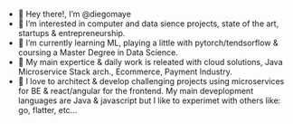 - 👋 Hey there!, I’m @diegomaye
- 👀 I’m interested in computer and data sience projects, state of the art, startups & entrepreneurship.
- 🌱 I’m currently learning ML, playing a little with pytorch/tendsorflow & coursing a Master Degree in Data Science. 
- 👷 My main expertice & daily work is releated with cloud solutions, Java Microservice Stack arch., Ecommerce, Payment Industry.
- 💞️ I love to architect & develop challenging projects using microservices for BE & react/angular for the frontend. My main deveplopment languages are Java & javascript but I like to experimet with others like: go, flatter, etc...

<!---
diegomaye/diegomaye is a ✨ special ✨ repository because its `README.md` (this file) appears on your GitHub profile.
You can click the Preview link to take a look at your changes.
--->
